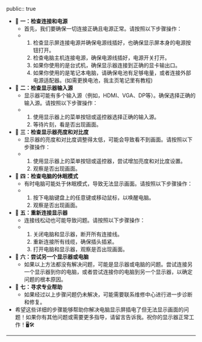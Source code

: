 public:: true

- 🔵  **一：检查连接和电源**
	- 首先，我们要确保一切连接正确且电源正常。请按照以下步骤操作：
	- 1. 检查显示屏连接电源并确保电源线插好，也确保显示屏本身的电源按钮打开。
	  2. 检查电脑主机连接电源，确保电源线插好，电源开关打开。
	  3. 如果你使用的是台式机，确保显示器连接到正确的显卡输出口。
	  4. 如果你使用的是笔记本电脑，请确保电池有足够电量，或者连接外部电源适配器。(如需更换电池，我主页笔记里有教程)
- 🔵  **二：检查显示器输入源**
	- 显示器可能有多个输入源（例如，HDMI、VGA、DP等）。确保选择正确的输入源。请按照以下步骤操作：
	- 1. 使用显示器上的菜单按钮或遥控器选择正确的输入源。
	  2. 等待片刻，看是否出现画面。
- 🔵  **三：检查显示器亮度和对比度**
	- 显示器的亮度和对比度调整得太低，可能会导致看不到画面。请按照以下步骤操作：
	- 1. 使用显示器上的菜单按钮或遥控器，尝试增加亮度和对比度设置。
	  2. 观察是否出现画面。
- 🔵  **四：检查电脑的休眠模式**
	- 有时电脑可能处于休眠模式，导致无法显示画面。请按照以下步骤操作：
	- 1. 按下电脑键盘上的任意键或移动鼠标，以唤醒电脑。
	  2. 观察是否出现画面。
- 🔵  **五：重新连接显示器**
	- 连接线松动也可能导致问题。请按照以下步骤操作：
	- 1. 关闭电脑和显示器，断开所有连接线。
	  2. 重新连接所有线缆，确保插头插紧。
	  3. 打开电脑和显示器，观察是否出现画面。
- 🔵  **六：尝试另一个显示器或电脑**
	- 如果以上方法都没有解决问题，可能是显示器或电脑的问题。尝试连接另一个显示器到你的电脑，或者尝试连接你的电脑到另一个显示器，以确定问题的根本原因。
- 🔵  **七：寻求专业帮助**
	- 如果经过以上步骤问题仍未解决，可能需要联系维修中心进行进一步诊断和修复。
- 希望这些详细的步骤能够帮助你解决电脑显示屏插电了但无法显示画面的问题！如果你有其他问题或需要更多指导，请留言告诉我。祝你的显示器正常工作！🖥️🛠️
- ---